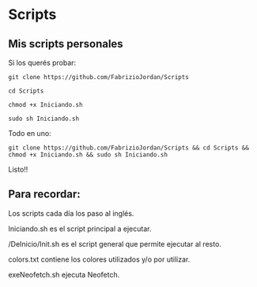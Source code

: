 # Scripts


## Mis scripts personales

Si los querés probar:

```
git clone https://github.com/FabrizioJordan/Scripts

cd Scripts

chmod +x Iniciando.sh

sudo sh Iniciando.sh
```

Todo en uno: 
```
git clone https://github.com/FabrizioJordan/Scripts && cd Scripts && chmod +x Iniciando.sh && sudo sh Iniciando.sh
```
Listo!!


## Para recordar:

Los scripts cada día los paso al inglés.

Iniciando.sh es el script principal a ejecutar.

/DeInicio/Init.sh es el script general que permite ejecutar al resto.

colors.txt contiene los colores utilizados y/o por utilizar.

exeNeofetch.sh ejecuta Neofetch.

